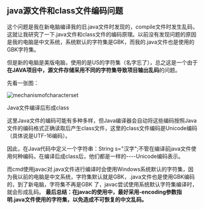 ## java源文件和class文件编码问题

这个问题是我在新电脑编译我的旧.java文件时发现的，compile文件时发生乱码，这就让我研究了一下.java文件和class文件的编码原理。以前没有发现问题的原因是我的电脑是中文系统，系统默认的字符集是GBK，而我的.java文件也是使用的GBK字符集。

但是新的电脑是美版电脑，使用的是US的字符集（名字忘了），总之这是一个由于**在JAVA项目中，源文件存储采用不同的字符集导致项目输出乱码**的问题。

先看一张图：

![mechanismofcharacterset](https://github.com/liu2su/Java-SEnote/assets/96462566/dd25f980-876a-4a2f-81c0-2726bd72925a)

Java文件编译后形成class

这里Java文件的编码可能有多种多样，但Java编译器会自动将这些编码按照Java文件的编码格式正确读取后产生class文件，这里的class文件编码是Unicode编码（具体说是UTF-16编码）。
 
因此，在Java代码中定义一个字符串：String s="汉字";不管在编译前java文件使用何种编码，在编译后成class后，他们都是一样的----Unicode编码表示。

而cmd使用javac对.java文件进行编译时会使用Windows系统默认的字符集，因为我以前的电脑是中文系统，字符集默认就是GBK，.java文件也是使用GBK编码的，到了新电脑，字符集不再是GBK
了，javac尝试使用系统默认字符集编译时，就会形成乱码。
**最后总结：在javac的使用中，最好采用-encoding参数指明.java文件使用的字符集，以免造成不可恢复的中文乱码。**
